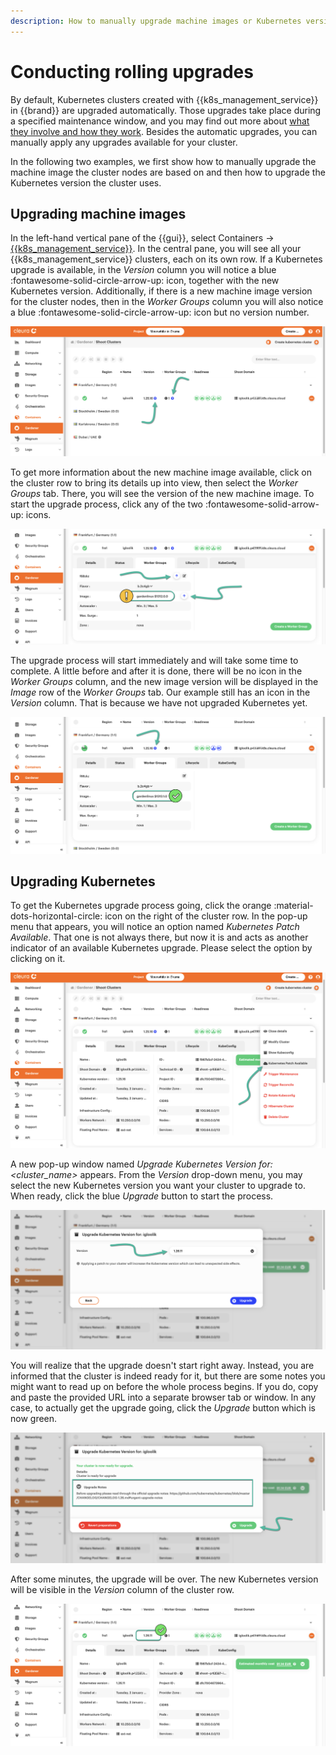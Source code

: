```yaml
---
description: How to manually upgrade machine images or Kubernetes versions for Gardener clusters
---
```

# Conducting rolling upgrades

By default, Kubernetes clusters created with {{k8s_management_service}}
in {{brand}} are upgraded automatically. Those upgrades take place
during a specified maintenance window, and you may find out more about
[what they involve and how they
work](../../../background/kubernetes/gardener/autoupgrades.md). Besides
the automatic upgrades, you can manually apply any upgrades available
for your cluster.

In the following two examples, we first show how to manually upgrade the
machine image the cluster nodes are based on and then how to upgrade the
Kubernetes version the cluster uses.

## Upgrading machine images

In the left-hand vertical pane of the {{gui}}, select Containers →
[{{k8s_management_service}}](https://{{gui_domain}}/containers/gardener).
In the central pane, you will see all your {{k8s_management_service}}
clusters, each on its own row. If a Kubernetes upgrade is available, in
the *Version* column you will notice a blue :fontawesome-solid-circle-arrow-up: icon, together with
the new Kubernetes version. Additionally, if there is a new machine
image version for the cluster nodes, then in the *Worker Groups* column you
will also notice a blue :fontawesome-solid-circle-arrow-up: icon but no version number.

![Garden Linux and Kubernetes upgrades available](assets/rollupgr-01.png)

To get more information about the new machine image available, click on
the cluster row to bring its details up into view, then select the *Worker
Groups* tab. There, you will see the version of the new machine image.
To start the upgrade process, click any of the two
:fontawesome-solid-arrow-up: icons.

![About to start Garden Linux upgrade](assets/rollupgr-02.png)

The upgrade process will start immediately and will take some time to
complete. A little before and after it is done, there will be no icon in the
*Worker Groups* column, and the new image version will be displayed in the
*Image* row of the *Worker Groups* tab. Our example still has an icon in the
*Version* column. That is because we have not upgraded Kubernetes yet.

![Garden Linux upgraded](assets/rollupgr-03.png)

## Upgrading Kubernetes

To get the Kubernetes upgrade process going, click the orange
:material-dots-horizontal-circle: icon on the right of the cluster row.
In the pop-up menu that appears, you will notice an option named
*Kubernetes Patch Available*. That one is not always there, but now it
is and acts as another indicator of an available Kubernetes upgrade.
Please select the option by clicking on it.

![Kubernetes patch available](assets/rollupgr-04.png)

A new pop-up window named *Upgrade Kubernetes Version for:
&lt;cluster_name&gt;* appears. From the *Version* drop-down menu, you
may select the new Kubernetes version you want your cluster to upgrade
to.  When ready, click the blue *Upgrade* button to start the process.

![About to start a Kubernetes upgrade](assets/rollupgr-05.png)

You will realize that the upgrade doesn't start right away. Instead, you
are informed that the cluster is indeed ready for it, but there are some
notes you might want to read up on before the whole process begins. If
you do, copy and paste the provided URL into a separate browser tab or
window. In any case, to actually get the upgrade going, click the
*Upgrade* button which is now green.

![Upgrade notes are available](assets/rollupgr-06.png)

After some minutes, the upgrade will be over. The new Kubernetes version
will be visible in the *Version* column of the cluster row.

![Kubernetes successfully upgraded](assets/rollupgr-07.png)
